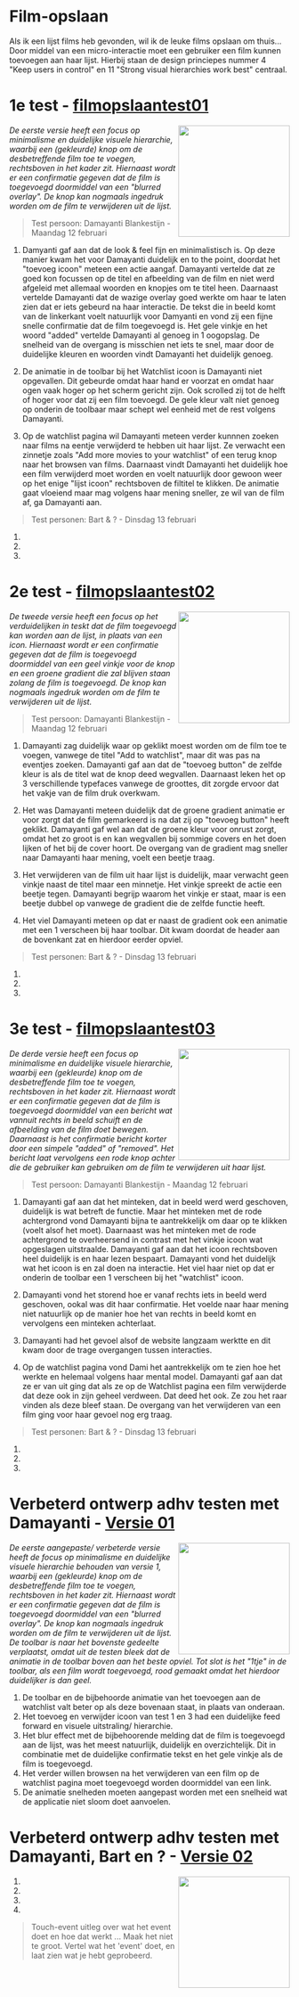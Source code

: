 # Film-opslaan
Als ik een lijst films heb gevonden, wil ik de leuke films opslaan om thuis...
Door middel van een micro-interactie moet een gebruiker een film kunnen toevoegen aan haar lijst. Hierbij staan de design princiepes nummer 4 "Keep users in control" en 11 "Strong visual hierarchies work best" centraal. 

# 1e test - [filmopslaantest01](https://joopakerboom.github.io/frontendvoordesigners/opdracht1/filmopslaantest01/)

<img align="right" src="https://oege.ie.hva.nl/~akerboj001/githubimages/test01.png" width="200"> 

<em>De eerste versie heeft een focus op minimalisme en duidelijke visuele hierarchie, waarbij een (gekleurde) knop om de desbetreffende film toe te voegen, rechtsboven in het kader zit. Hiernaast wordt er een confirmatie gegeven dat de film is toegevoegd doormiddel van een "blurred overlay". De knop kan nogmaals ingedruk worden om de film te verwijderen uit de lijst.</em>

> Test persoon: Damayanti Blankestijn - Maandag 12 februari

1. Damyanti gaf aan dat de look & feel fijn en minimalistisch is. Op deze manier kwam het voor Damayanti duidelijk en to the point, doordat het "toevoeg icoon" meteen een actie aangaf. Damayanti vertelde dat ze goed kon focussen op de titel en afbeelding van de film en niet werd afgeleid met allemaal woorden en knopjes om te titel heen. Daarnaast vertelde Damayanti dat de wazige overlay goed werkte om haar te laten zien dat er iets gebeurd na haar interactie. De tekst die in beeld komt van de linkerkant voelt natuurlijk voor Damyanti en vond zij een fijne snelle confirmatie dat de film toegevoegd is. Het gele vinkje en het woord "added" vertelde Damayanti al genoeg in 1 oogopslag. De snelheid van de overgang is misschien net iets te snel, maar door de duidelijke kleuren en woorden vindt Damayanti het duidelijk genoeg.

2. De animatie in de toolbar bij het Watchlist icoon is Damayanti niet opgevallen. Dit gebeurde omdat haar hand er voorzat en omdat haar ogen vaak hoger op het scherm gericht zijn. Ook scrolled zij tot de helft of hoger voor dat zij een film toevoegd. De gele kleur valt niet genoeg op onderin de toolbaar maar schept wel eenheid met de rest volgens Damayanti.

3. Op de watchlist pagina wil Damayanti meteen verder kunnnen zoeken naar films na eentje verwijderd te hebben uit haar lijst. Ze verwacht een zinnetje zoals "Add more movies to your watchlist" of een terug knop naar het browsen van films. Daarnaast vindt Damayanti het duidelijk hoe een film verwijderd moet worden en voelt natuurlijk door gewoon weer op het enige "lijst icoon" rechtsboven de filtitel te klikken. De animatie gaat vloeiend maar mag volgens haar mening sneller, ze wil van de film af, ga Damayanti aan.

> Test personen: Bart & ? - Dinsdag 13 februari
1.
2.
3.

# 2e test - [filmopslaantest02](https://joopakerboom.github.io/frontendvoordesigners/opdracht1/filmopslaantest02/)

<img align="right" src="https://oege.ie.hva.nl/~akerboj001/githubimages/test02.png" width="200">

<em>De tweede versie heeft een focus op het verduidelijken in teskt dat de film toegevoegd kan worden aan de lijst, in plaats van een icon. Hiernaast wordt er een confirmatie gegeven dat de film is toegevoegd doormiddel van een geel vinkje voor de knop en een groene gradient die zal blijven staan zolang de film is toegevoegd. De knop kan nogmaals ingedruk worden om de film te verwijderen uit de lijst.</em>

> Test persoon: Damayanti Blankestijn - Maandag 12 februari
1. Damayanti zag duidelijk waar op geklikt moest worden om de film toe te voegen, vanwege de titel "Add to watchlist", maar dit was pas na eventjes zoeken. Damayanti gaf aan dat de "toevoeg button" de zelfde kleur is als de titel wat de knop deed wegvallen. Daarnaast leken het op 3 verschillende typefaces vanwege de groottes, dit zorgde ervoor dat het vakje van de film druk overkwam. 

2. Het was Damayanti meteen duidelijk dat de groene gradient animatie er voor zorgt dat de film gemarkeerd is na dat zij op "toevoeg button" heeft geklikt. Damayanti gaf wel aan dat de groene kleur voor onrust zorgt, omdat het zo groot is en kan wegvallen bij sommige covers en het doen lijken of het bij de cover hoort. De overgang van de gradient mag sneller naar Damayanti haar mening, voelt een beetje traag.

3. Het verwijderen van de film uit haar lijst is duidelijk, maar verwacht geen vinkje naast de titel maar een minnetje. Het vinkje spreekt de actie een beetje tegen. Damayanti begrijp waarom het vinkje er staat, maar is een beetje dubbel op vanwege de gradient die de zelfde functie heeft.

4. Het viel Damayanti meteen op dat er naast de gradient ook een animatie met een 1 verscheen bij haar toolbar. Dit kwam doordat de header aan de bovenkant zat en hierdoor eerder opviel.

> Test personen: Bart & ? - Dinsdag 13 februari
1.
2.
3.

# 3e test - [filmopslaantest03](https://joopakerboom.github.io/frontendvoordesigners/opdracht1/filmopslaantest03/)

<img align="right" src="https://oege.ie.hva.nl/~akerboj001/githubimages/test03.png" width="200">

<em>De derde versie heeft een focus op minimalisme en duidelijke visuele hierarchie, waarbij een (gekleurde) knop om de desbetreffende film toe te voegen, rechtsboven in het kader zit. Hiernaast wordt er een confirmatie gegeven dat de film is toegevoegd doormiddel van een bericht wat vannuit rechts in beeld schuift en de afbeelding van de film doet bewegen. Daarnaast is het confirmatie bericht korter door een simpele "added" of "removed". Het bericht laat vervolgens een rode knop achter die de gebruiker kan gebruiken om de film te verwijderen uit haar lijst.</em>

> Test persoon: Damayanti Blankestijn - Maandag 12 februari

1. Damayanti gaf aan dat het minteken, dat in beeld werd werd geschoven, duidelijk is wat betreft de functie. Maar het minteken met de rode achtergrond vond Damayanti bijna te aantrekkelijk om daar op te klikken (voelt alsof het moet). Daarnaast was het minteken met de rode achtergrond te overheersend in contrast met het vinkje icoon wat opgeslagen uitstraalde. Damayanti gaf aan dat het icoon rechtsboven heel duidelijk is en haar lezen bespaart. Damayanti vond het duidelijk wat het icoon is en zal doen na interactie. Het viel haar niet op dat er onderin de toolbar een 1 verscheen bij het "watchlist" icoon.

2. Damayanti vond het storend hoe er vanaf rechts iets in beeld werd geschoven, ookal was dit haar confirmatie. Het voelde naar haar mening niet natuurlijk op de manier hoe het van rechts in beeld komt en vervolgens een minteken achterlaat.

3. Damayanti had het gevoel alsof de website langzaam werktte en dit kwam door de trage overgangen tussen interacties.

4. Op de watchlist pagina vond Dami het aantrekkelijk om te zien hoe het werkte en helemaal volgens haar mental model. Damayanti gaf aan dat ze er van uit ging dat als ze op de Watchlist pagina een film verwijderde dat deze ook in zijn geheel verdween. Dat deed het ook. Ze zou het raar vinden als deze bleef staan. De overgang van het verwijderen van een film ging voor haar gevoel nog erg traag.

> Test personen: Bart & ? - Dinsdag 13 februari
1.
2.
3.

# Verbeterd ontwerp adhv testen met Damayanti - [Versie 01](https://joopakerboom.github.io/frontendvoordesigners/opdracht1/filmopslaantestversie01/)

<img align="right" src="https://oege.ie.hva.nl/~akerboj001/githubimages/test04.png" width="200">

<em>De eerste aangepaste/ verbeterde versie heeft de focus op minimalisme en duidelijke visuele hierarchie behouden van versie 1, waarbij een (gekleurde) knop om de desbetreffende film toe te voegen, rechtsboven in het kader zit. Hiernaast wordt er een confirmatie gegeven dat de film is toegevoegd doormiddel van een "blurred overlay". De knop kan nogmaals ingedruk worden om de film te verwijderen uit de lijst. De toolbar is naar het bovenste gedeelte verplaatst, omdat uit de testen bleek dat de animatie in de toolbar boven aan het beste opviel. Tot slot is het "1tje" in de toolbar, als een film wordt toegevoegd, rood gemaakt omdat het hierdoor duidelijker is dan geel.</em>

1. De toolbar en de bijbehoorde animatie van het toevoegen aan de watchlist valt beter op als deze bovenaan staat, in plaats van onderaan. 
2. Het toevoeg en verwijder icoon van test 1 en 3 had een duidelijke feed forward en visuele uitstraling/ hierarchie.
3. Het blur effect met de bijbehoorende melding dat de film is toegevoegd aan de lijst, was het meest natuurlijk, duidelijk en overzichtelijk. Dit in combinatie met de duidelijke confirmatie tekst en het gele vinkje als de film is toegevoegd.
4. Het verder willen browsen na het verwijderen van een film op de watchlist pagina moet toegevoegd worden doormiddel van een link.
5. De animatie snelheden moeten aangepast worden met een snelheid wat de applicatie niet sloom doet aanvoelen.

# Verbeterd ontwerp adhv testen met Damayanti, Bart en ? - [Versie 02](https://joopakerboom.github.io/frontendvoordesigners/opdracht1/filmopslaantestversie02/)

<img align="right" src="https://oege.ie.hva.nl/~akerboj001/githubimages/test05.png" width="200">

1. 
2.
3.
4.

> Touch-event
uitleg over wat het event doet en hoe dat werkt ... Maak het niet te groot. Vertel wat het 'event' doet, en laat zien wat je hebt geprobeerd.

